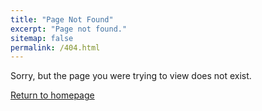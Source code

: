 ```yaml
---
title: "Page Not Found"
excerpt: "Page not found."
sitemap: false
permalink: /404.html
---
```


Sorry, but the page you were trying to view does not exist.

<a href="https://tl122022.github.io/shiningstar/">Return to homepage</a>

